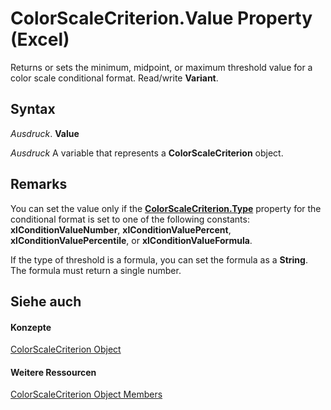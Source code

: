 
# ColorScaleCriterion.Value Property (Excel)

Returns or sets the minimum, midpoint, or maximum threshold value for a color scale conditional format. Read/write  **Variant**.


## Syntax

 _Ausdruck_. **Value**

 _Ausdruck_ A variable that represents a **ColorScaleCriterion** object.


## Remarks

You can set the value only if the  **[ColorScaleCriterion.Type](59ea77b7-4d12-22e5-380c-bb94912a6550.md)** property for the conditional format is set to one of the following constants: **xlConditionValueNumber**, **xlConditionValuePercent**, **xlConditionValuePercentile**, or **xlConditionValueFormula**.

If the type of threshold is a formula, you can set the formula as a  **String**. The formula must return a single number.


## Siehe auch


#### Konzepte


[ColorScaleCriterion Object](8b7ffd61-b843-3995-d872-e07d35adfedc.md)
#### Weitere Ressourcen


[ColorScaleCriterion Object Members](http://msdn.microsoft.com/library/5bf6725a-98a8-99cf-42d2-0808e9a74421%28Office.15%29.aspx)